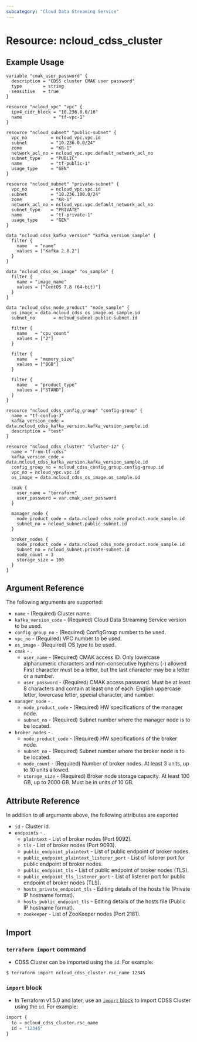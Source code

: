 ```yaml
---
subcategory: "Cloud Data Streaming Service"
---
```



# Resource: ncloud_cdss_cluster

## Example Usage

``` hcl
variable "cmak_user_password" {
  description = "CDSS cluster CMAK user password"
  type        = string
  sensitive   = true
}

resource "ncloud_vpc" "vpc" {
  ipv4_cidr_block = "10.236.0.0/16"
  name            = "tf-vpc-1"
}

resource "ncloud_subnet" "public-subnet" {
  vpc_no         = ncloud_vpc.vpc.id
  subnet         = "10.236.0.0/24"
  zone           = "KR-1"
  network_acl_no = ncloud_vpc.vpc.default_network_acl_no
  subnet_type    = "PUBLIC"
  name           = "tf-public-1"
  usage_type     = "GEN"
}

resource "ncloud_subnet" "private-subnet" {
  vpc_no         = ncloud_vpc.vpc.id
  subnet         = "10.236.100.0/24"
  zone           = "KR-1"
  network_acl_no = ncloud_vpc.vpc.default_network_acl_no
  subnet_type    = "PRIVATE"
  name           = "tf-private-1"
  usage_type     = "GEN"
}

data "ncloud_cdss_kafka_version" "kafka_version_sample" {
  filter {
    name   = "name"
    values = ["Kafka 2.8.2"]
  }
}

data "ncloud_cdss_os_image" "os_sample" {
  filter {
    name = "image_name"
    values = ["CentOS 7.8 (64-bit)"]
  }
}

data "ncloud_cdss_node_product" "node_sample" {
  os_image = data.ncloud_cdss_os_image.os_sample.id
  subnet_no       = ncloud_subnet.public-subnet.id

  filter {
    name   = "cpu_count"
    values = ["2"]
  }

  filter {
    name   = "memory_size"
    values = ["8GB"]
  }

  filter {
    name   = "product_type"
    values = ["STAND"]
  }
}

resource "ncloud_cdss_config_group" "config-group" {
  name = "tf-config-3"
  kafka_version_code = data.ncloud_cdss_kafka_version.kafka_version_sample.id
  description = "test"
}

resource "ncloud_cdss_cluster" "cluster-12" {
  name = "from-tf-cdss"
  kafka_version_code = data.ncloud_cdss_kafka_version.kafka_version_sample.id
  config_group_no = ncloud_cdss_config_group.config-group.id
  vpc_no = ncloud_vpc.vpc.id
  os_image = data.ncloud_cdss_os_image.os_sample.id

  cmak {
    user_name = "terraform"
    user_password = var.cmak_user_password
  }

  manager_node {
    node_product_code = data.ncloud_cdss_node_product.node_sample.id
    subnet_no = ncloud_subnet.public-subnet.id
  }

  broker_nodes {
    node_product_code = data.ncloud_cdss_node_product.node_sample.id
    subnet_no = ncloud_subnet.private-subnet.id
    node_count = 3
    storage_size = 100
  }
}
```

## Argument Reference
The following arguments are supported:

* `name` - (Required) Cluster name.
* `kafka_version_code` - (Required) Cloud Data Streaming Service version to be used.
* `config_group_no` - (Required) ConfigGroup number to be used.
* `vpc_no` - (Required) VPC number to be used.
* `os_image` -  (Required) OS type to be used.
* `cmak` - .
    * `user_name` - (Required) CMAK access ID. Only lowercase alphanumeric characters and non-consecutive hyphens (-) allowed First character must be a letter, but the last character may be a letter or a number.
    * `user_password` - (Required) CMAK access password. Must be at least 8 characters and contain at least one of each: English uppercase letter, lowercase letter, special character, and number.
* `manager_node` - .
    * `node_product_code` - (Required) HW specifications of the manager node.
    * `subnet_no` - (Required) Subnet number where the manager node is to be located.
* `broker_nodes` - .
    * `node_product_code` - (Required) HW specifications of the broker node.
    * `subnet_no` - (Required) Subnet number where the broker node is to be located.
    * `node_count` - (Required) Number of broker nodes. At least 3 units, up to 10 units allowed.
    * `storage_size` - (Required) Broker node storage capacity. At least 100 GB, up to 2000 GB. Must be in units of 10 GB.

## Attribute Reference
In addition to all arguments above, the following attributes are exported

* `id` - Cluster id.
* `endpoints` - .
    * `plaintext` - List of broker nodes (Port 9092).
    * `tls` - List of broker nodes (Port 9093).
    * `public_endpoint_plaintext` - List of public endpoint of broker nodes.
    * `public_endpoint_plaintext_listener_port` - List of listener port for public endpoint of broker nodes.
    * `public_endpoint_tls` - List of public endpoint of broker nodes (TLS).
    * `public_endpoint_tls_listener_port` - List of listener port for public endpoint of broker nodes (TLS).
    * `hosts_private_endpoint_tls` - Editing details of the hosts file (Private IP hostname format).
    * `hosts_public_endpoint_tls` - Editing details of the hosts file (Public IP hostname format).
    * `zookeeper` - List of ZooKeeper nodes (Port 2181).

## Import

### `terraform import` command

* CDSS Cluster can be imported using the `id`. For example:

```console
$ terraform import ncloud_cdss_cluster.rsc_name 12345
```

### `import` block

* In Terraform v1.5.0 and later, use an [`import` block](https://developer.hashicorp.com/terraform/language/import) to import CDSS Cluster using the `id`. For example:

```terraform
import {
  to = ncloud_cdss_cluster.rsc_name
  id = "12345"
}
```
